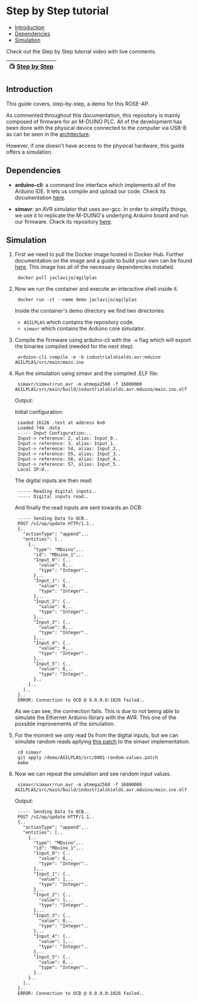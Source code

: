 # Step by Step tutorial

-   [Introduction](#introduction)
-   [Dependencies](#dependencies)
-   [Simulation](#simulation)

Check out the Step by Step tutorial video with live comments.

| :tv: [Step by Step](https://www.youtube.com/watch?v=xCzPRogITBY) |
| --------------------------------------------- |

## Introduction

This guide covers, step-by-step, a demo for this ROSE-AP.

As commented throughout this documentation, this repository is mainly composed of firmware for an M-DUINO PLC. All of the development has been done with the physical device connected to the computer via USB-B as can be seen in the [architecture](architecture.md).

However, if one doesn't have access to the physical hardware, this guide offers a simulation.

## Dependencies

- **arduino-cli**: a command line interface which implements all of the Arduino IDE. It lets us compile and upload our code. Check its documentation [here](https://arduino.github.io/arduino-cli/latest/).

- **simavr**: an AVR simulator that uses avr-gcc. In order to simplify things, we use it to replicate the M-DUINO's underlying Arduino board and run our firmware. Check its repository [here](https://github.com/buserror/simavr).

## Simulation

1. First we need to pull the Docker image hosted in Docker Hub. Further documentation on the image and a guide to build your own can be found [here](/docker/README.md). This image has all of the necessary dependencies installed.

        docker pull jaclavijo/agilplas

2. Now we run the container and execute an interactive shell inside it.

        docker run -it --name demo jaclavijo/agilplas

    Inside the container's demo directory we find two directories:
    - `AGILPLAS`  which contains the repository code.
    - `simavr`  which contains the Arduino core simulator.

3. Compile the firmware using arduino-cli with the `-e` flag which will export the binaries compiled (needed for the next step).

        arduino-cli compile -e -b industrialshields:avr:mduino AGILPLAS/src/main/main.ino

4. Run the simulation using simavr and the compiled .ELF file:

        simavr/simavr/run_avr -m atmega2560 -f 16000000 AGILPLAS/src/main/build/industrialshields.avr.mduino/main.ino.elf

    Output:

    Initial configuration:

        Loaded 16126 .text at address 0x0
        Loaded 744 .data
        ----- Input Configuration:..
        Input-> reference: 2, alias: Input_0..
        Input-> reference: 3, alias: Input_1..
        Input-> reference: 54, alias: Input_2..
        Input-> reference: 55, alias: Input_3..
        Input-> reference: 56, alias: Input_4..
        Input-> reference: 57, alias: Input_5..
        Local IP:0..

    The digital inputs are then read:

        ----- Reading digital inputs..
        ----- Digital inputs read..

    And finally the read inputs are sent towards an OCB:

        ----- Sending Data to OCB..
        POST /v2/op/update HTTP/1.1..
        {..
          "actionType": "append",..
          "entities": [..
            {..
              "type": "MDuino",..
              "id": "MDuino_1",..
              "Input_0": {..
                "value": 0,..
                "type": "Integer"..
              },..
              "Input_1": {..
                "value": 0,..
                "type": "Integer"..
              },..
              "Input_2": {..
                "value": 0,..
                "type": "Integer"..
              },..
              "Input_3": {..
                "value": 0,..
                "type": "Integer"..
              },..
              "Input_4": {..
                "value": 0,..
                "type": "Integer"..
              },..
              "Input_5": {..
                "value": 0,..
                "type": "Integer"..
              }..
            }..
          ]..
        }..
        ERROR: Connection to OCB @ 0.0.0.0:1026 failed..

    As we can see, the connection fails. This is due to not being able to simulate the Ethernet Arduino library with the AVR. This one of the possible improvements of the simulation.

5. For the moment we only read 0s from the digital inputs, but we can simulate random reads apllying [this patch](src\0001-io-generate-random-values-when-reading-IOs.patch) to the simavr implementation.

        cd simavr
        git apply /demo/AGILPLAS/src/0001-random-values.patch
        make

6. Now we can repeat the simulation and see random input values.

        simavr/simavr/run_avr -m atmega2560 -f 16000000 AGILPLAS/src/main/build/industrialshields.avr.mduino/main.ino.elf

    Output:

        ----- Sending Data to OCB..
        POST /v2/op/update HTTP/1.1..
        {..
          "actionType": "append",..
          "entities": [..
            {..
              "type": "MDuino",..
              "id": "MDuino_1",..
              "Input_0": {..
                "value": 0,..
                "type": "Integer"..
              },..
              "Input_1": {..
                "value": 1,..
                "type": "Integer"..
              },..
              "Input_2": {..
                "value": 1,..
                "type": "Integer"..
              },..
              "Input_3": {..
                "value": 0,..
                "type": "Integer"..
              },..
              "Input_4": {..
                "value": 1,..
                "type": "Integer"..
              },..
              "Input_5": {..
                "value": 0,..
                "type": "Integer"..
              }..
            }..
          ]..
        }..
        ERROR: Connection to OCB @ 0.0.0.0:1026 failed..

